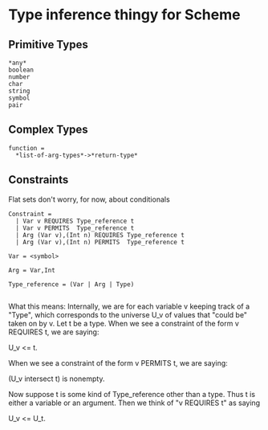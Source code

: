 Type inference thingy for Scheme
================================

Primitive Types
---------------
```
*any*
boolean
number
char
string
symbol
pair
```

Complex Types
-------------
```
function =
  *list-of-arg-types*->*return-type*
```

Constraints
-----------
Flat sets
don't worry, for now, about conditionals
```
Constraint =
  | Var v REQUIRES Type_reference t
  | Var v PERMITS  Type_reference t
  | Arg (Var v),(Int n) REQUIRES Type_reference t
  | Arg (Var v),(Int n) PERMITS  Type_reference t

Var = <symbol>

Arg = Var,Int

Type_reference = (Var | Arg | Type)


```
What this means: Internally, we are for each variable v keeping track of a
"Type", which corresponds to the universe U_v of values that "could be" taken
on by v.  Let t be a type.  When we see a constraint of the form v REQUIRES t,
we are saying:

U_v <= t.

When we see a constraint of the form v PERMITS t, we are saying:

(U_v intersect t) is nonempty.

Now suppose t is some kind of Type_reference other than a type.  Thus t is
either a variable or an argument.  Then we think of "v REQUIRES t" as saying

U_v <= U_t.

